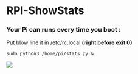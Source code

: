 # RPI-ShowStats



### Your Pi can runs every time you boot :

  Put blow line it in /etc/rc.local **(right before exit 0)**

    sudo python3 /home/pi/stats.py &

![](https://cdn-learn.adafruit.com/assets/assets/000/082/939/original/adafruit_products_1__pi_oledpi_____ssh_.png)


